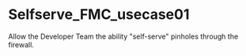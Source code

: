 # Selfserve_FMC_usecase01
Allow the Developer Team the ability "self-serve" pinholes through the firewall.
